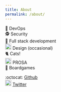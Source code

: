 ```yaml
---
title: About
permalink: /about/
---
```


🦄 DevOps   
🕵️ Security  
🥞 Full stack development  
<img class="emoji" src="{{ site.baseurl }}/assets/img/sketch.emoji.png" width="20" height="20"/> Design (occasional)  
🐈 Cats!  
<img class="emoji" src="{{ site.baseurl }}/assets/img/prosa.emoji.png" width="20" height="20"/> PROSA  
🎲 Boardgames  

:octocat: [Github](https://github.com/ern-st)  
<img class="emoji" src="{{ site.baseurl }}/assets/img/twitter.emoji.png" width="20" height="20"/> [Twitter](https://twitter.com/ern_st)